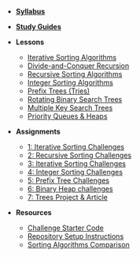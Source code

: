 - **[Syllabus](ReadMe.md)**
- **[Study Guides](StudyGuides.md)**
- **Lessons**

  - [Iterative Sorting Algorithms](Lessons/SortingIterative.md)
  - [Divide-and-Conquer Recursion](Lessons/SortingDivideConquer.md)
  - [Recursive Sorting Algorithms](Lessons/SortingRecursive.md)
  - [Integer Sorting Algorithms](Lessons/SortingInteger.md)
  - [Prefix Trees (Tries)](Lessons/PrefixTreesTries.md)
  - [Rotating Binary Search Trees](Lessons/RotatingTrees.md)
  - [Multiple Key Search Trees](Lessons/MultipleKeyTrees.md)
  - [Priority Queues & Heaps](Lessons/Heaps.md)

- **Assignments**

  - [1: Iterative Sorting Challenges](Lessons/SortingIterative.md#Challenges)
  - [2: Recursive Sorting Challenges](Lessons/SortingDivideConquer.md#Challenges)
  - [3: Iterative Sorting Challenges](Lessons/SortingRecursive.md#Challenges)
  - [4: Integer Sorting Challenges](Lessons/SortingInteger.md#Challenges)
  - [5: Prefix Tree Challenges](Lessons/PrefixTreesTries.md#Challenges)
  - [6: Binary Heap challenges](Lessons/Heaps.md#Challenges)
  - [7: Trees Project & Article](Projects/TreesProject.md)

- **Resources**

  - [Challenge Starter Code](https://github.com/Tech-at-DU/ACS-3110-Trees-Sorting/tree/master/Code)
  - [Repository Setup Instructions](Setup.md)
  - [Sorting Algorithms Comparison](Lessons/SortingComparison.md)
